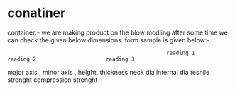 # conatiner

container:-
we are making product on the blow modling after some time we can check the given below dimensions.
form sample is given below:-


                                                      reading 1                              reading 2                      reading 3


major axis ,
 minor axis , 
height, 
thickness 
neck dia 
internal dia
tesnile strenght
compression strenght
